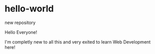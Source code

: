 # hello-world
new repository

Hello Everyone!

  I'm completly new to all this and very exited to learn Web Development here!

